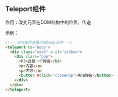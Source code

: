 ## Teleport组件

作用：改变元素在DOM结构中的位置，传送

示例：

```html
<!-- 该内容将会展示到body当中 -->
<teleport to='body'>
  <div class="mask" v-if="isShow">
    <div class="pop">
      <h3>这是一个弹窗</h3>
      <p>内容</p>
      <p>内容</p>
      <button @click="closePop">关闭弹窗</button>
    </div>
  </div>
</teleport>
```

